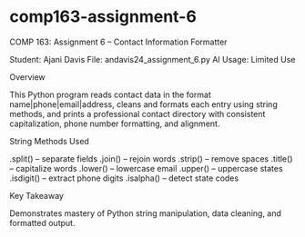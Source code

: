 # comp163-assignment-6
COMP 163: Assignment 6 – Contact Information Formatter

Student: Ajani Davis
File: andavis24_assignment_6.py
AI Usage: Limited Use

Overview

This Python program reads contact data in the format
name|phone|email|address,
cleans and formats each entry using string methods, and prints a professional contact directory with consistent capitalization, phone number formatting, and alignment.

String Methods Used

.split() – separate fields
.join() – rejoin words
.strip() – remove spaces
.title() – capitalize words
.lower() – lowercase email
.upper() – uppercase states
.isdigit() – extract phone digits
.isalpha() – detect state codes

Key Takeaway

Demonstrates mastery of Python string manipulation, data cleaning, and formatted output.
